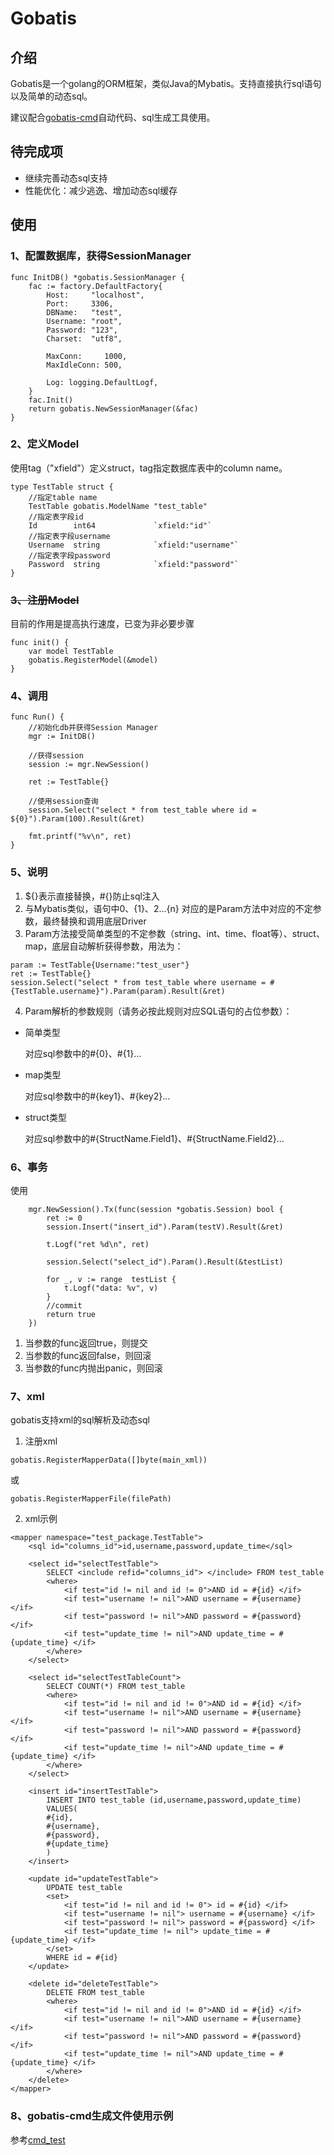 # Gobatis

## 介绍

Gobatis是一个golang的ORM框架，类似Java的Mybatis。支持直接执行sql语句以及简单的动态sql。

建议配合[gobatis-cmd](https://github.com/xfali/gobatis-cmd)自动代码、sql生成工具使用。

## 待完成项

* 继续完善动态sql支持
* 性能优化：减少逃逸、增加动态sql缓存

## 使用


### 1、配置数据库，获得SessionManager

```
func InitDB() *gobatis.SessionManager {
    fac := factory.DefaultFactory{
        Host:     "localhost",
        Port:     3306,
        DBName:   "test",
        Username: "root",
        Password: "123",
        Charset:  "utf8",

        MaxConn:     1000,
        MaxIdleConn: 500,

        Log: logging.DefaultLogf,
    }
    fac.Init()
    return gobatis.NewSessionManager(&fac)
}
```

### 2、定义Model

使用tag（"xfield"）定义struct，tag指定数据库表中的column name。

```
type TestTable struct {
    //指定table name
    TestTable gobatis.ModelName "test_table"
    //指定表字段id
    Id        int64             `xfield:"id"`
    //指定表字段username
    Username  string            `xfield:"username"`
    //指定表字段password
    Password  string            `xfield:"password"`
}
```

### ~~3、注册Model~~

目前的作用是提高执行速度，已变为非必要步骤
```
func init() {
    var model TestTable
    gobatis.RegisterModel(&model)
}
```

### 4、调用

```
func Run() {
    //初始化db并获得Session Manager
    mgr := InitDB()
    
    //获得session
    session := mgr.NewSession()
    
    ret := TestTable{}
    
    //使用session查询
    session.Select("select * from test_table where id = ${0}").Param(100).Result(&ret)
    
    fmt.printf("%v\n", ret)
}
```

### 5、说明

1. ${}表示直接替换，#{}防止sql注入
2. 与Mybatis类似，语句中${0}、${1}、${2}...${n} 对应的是Param方法中对应的不定参数，最终替换和调用底层Driver
3. Param方法接受简单类型的不定参数（string、int、time、float等）、struct、map，底层自动解析获得参数，用法为：

```
param := TestTable{Username:"test_user"}
ret := TestTable{}
session.Select("select * from test_table where username = #{TestTable.username}").Param(param).Result(&ret)
```

4. Param解析的参数规则（请务必按此规则对应SQL语句的占位参数）：
* 简单类型
  
  对应sql参数中的#{0}、#{1}...
  
* map类型

  对应sql参数中的#{key1}、#{key2}...
  
* struct类型
  
  对应sql参数中的#{StructName.Field1}、#{StructName.Field2}...
  

### 6、事务

使用
```
    mgr.NewSession().Tx(func(session *gobatis.Session) bool {
        ret := 0
        session.Insert("insert_id").Param(testV).Result(&ret)
        
        t.Logf("ret %d\n", ret)
        
        session.Select("select_id").Param().Result(&testList)
        
        for _, v := range  testList {
            t.Logf("data: %v", v)
        }
        //commit
        return true
    })
```
1. 当参数的func返回true，则提交
2. 当参数的func返回false，则回滚
3. 当参数的func内抛出panic，则回滚

### 7、xml

gobatis支持xml的sql解析及动态sql

1. 注册xml

```
gobatis.RegisterMapperData([]byte(main_xml))
```

或
    
```
gobatis.RegisterMapperFile(filePath)
```

2. xml示例

```
<mapper namespace="test_package.TestTable">
    <sql id="columns_id">id,username,password,update_time</sql>

    <select id="selectTestTable">
        SELECT <include refid="columns_id"> </include> FROM test_table
        <where>
            <if test="id != nil and id != 0">AND id = #{id} </if>
            <if test="username != nil">AND username = #{username} </if>
            <if test="password != nil">AND password = #{password} </if>
            <if test="update_time != nil">AND update_time = #{update_time} </if>
        </where>
    </select>

    <select id="selectTestTableCount">
        SELECT COUNT(*) FROM test_table
        <where>
            <if test="id != nil and id != 0">AND id = #{id} </if>
            <if test="username != nil">AND username = #{username} </if>
            <if test="password != nil">AND password = #{password} </if>
            <if test="update_time != nil">AND update_time = #{update_time} </if>
        </where>
    </select>

    <insert id="insertTestTable">
        INSERT INTO test_table (id,username,password,update_time)
        VALUES(
        #{id},
        #{username},
        #{password},
        #{update_time}
        )
    </insert>

    <update id="updateTestTable">
        UPDATE test_table
        <set>
            <if test="id != nil and id != 0"> id = #{id} </if>
            <if test="username != nil"> username = #{username} </if>
            <if test="password != nil"> password = #{password} </if>
            <if test="update_time != nil"> update_time = #{update_time} </if>
        </set>
        WHERE id = #{id}
    </update>

    <delete id="deleteTestTable">
        DELETE FROM test_table
        <where>
            <if test="id != nil and id != 0">AND id = #{id} </if>
            <if test="username != nil">AND username = #{username} </if>
            <if test="password != nil">AND password = #{password} </if>
            <if test="update_time != nil">AND update_time = #{update_time} </if>
        </where>
    </delete>
</mapper>
```

### 8、gobatis-cmd生成文件使用示例

参考[cmd_test](https://github.com/xfali/gobatis/tree/master/test/cmd)
